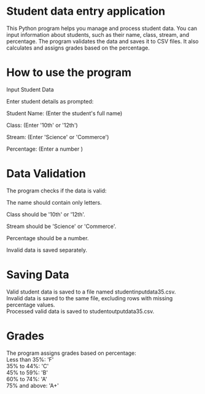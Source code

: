 # Student data entry application
This Python program helps you manage and process student data. You can input information about students, such as their name, class, stream, and percentage. The program validates the data and saves it to CSV files. It also calculates and assigns grades based on the percentage.
# How to use the program 
Input Student Data

Enter student details as prompted:  

Student Name: (Enter the student's full name)  

Class: (Enter '10th' or '12th')  

Stream: (Enter 'Science' or 'Commerce')  

Percentage: (Enter a number )  

# Data Validation
The program checks if the data is valid:  

The name should contain only letters.  

Class should be '10th' or '12th'.  

Stream should be 'Science' or 'Commerce'.  

Percentage should be a number.  

Invalid data is saved separately.
# Saving Data
Valid student data is saved to a file named studentinputdata35.csv.  
Invalid data is saved to the same file, excluding rows with missing percentage values.  
Processed valid data is saved to studentoutputdata35.csv.  
# Grades
The program assigns grades based on percentage:  
Less than 35%: 'F'  
35% to 44%: 'C'  
45% to 59%: 'B'  
60% to 74%: 'A'  
75% and above: 'A+'  
